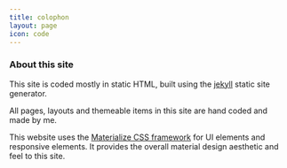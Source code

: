 ```yaml
---
title: colophon
layout: page
icon: code
---
```


### About this site

This site is coded mostly in static HTML, built using the [jekyll](http://jekyllrb.org) static site generator.

All pages, layouts and themeable items in this site are hand coded and made by me.

This website uses the [Materialize CSS framework](http://www.materializecss.com) for UI elements and responsive elements. It provides the overall material design aesthetic and feel to this site.
